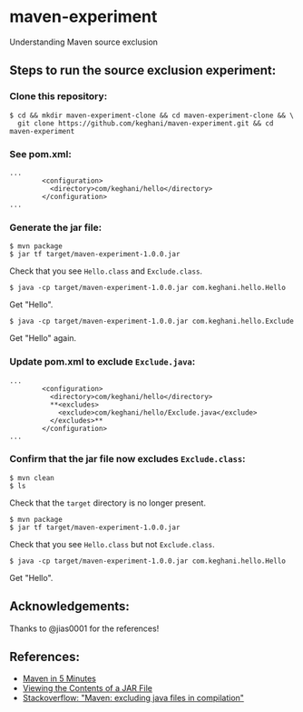 # maven-experiment
Understanding Maven source exclusion

## Steps to run the source exclusion experiment:

### Clone this repository:
```
$ cd && mkdir maven-experiment-clone && cd maven-experiment-clone && \
  git clone https://github.com/keghani/maven-experiment.git && cd maven-experiment
```

### See pom.xml:
```
...
        <configuration>
          <directory>com/keghani/hello</directory>
        </configuration>
...
```

### Generate the jar file:
```
$ mvn package
$ jar tf target/maven-experiment-1.0.0.jar
```
Check that you see ```Hello.class``` and ```Exclude.class```.
```
$ java -cp target/maven-experiment-1.0.0.jar com.keghani.hello.Hello
```
Get "Hello".
```
$ java -cp target/maven-experiment-1.0.0.jar com.keghani.hello.Exclude
```
Get "Hello" again.

### Update pom.xml to exclude ```Exclude.java```:
```
...
        <configuration>
          <directory>com/keghani/hello</directory>
          **<excludes>
            <exclude>com/keghani/hello/Exclude.java</exclude>
          </excludes>**
        </configuration>
...
```

### Confirm that the jar file now excludes ```Exclude.class```:
```
$ mvn clean
$ ls
```
Check that the ```target``` directory is no longer present.
```
$ mvn package
$ jar tf target/maven-experiment-1.0.0.jar
```
Check that you see ```Hello.class``` but not ```Exclude.class```.
```
$ java -cp target/maven-experiment-1.0.0.jar com.keghani.hello.Hello
```
Get "Hello".

## Acknowledgements:
Thanks to @jias0001 for the references!

## References:
*    [Maven in 5 Minutes](https://maven.apache.org/guides/getting-started/maven-in-five-minutes.html)
*    [Viewing the Contents of a JAR File](https://docs.oracle.com/javase/tutorial/deployment/jar/view.html)
*    [Stackoverflow: "Maven: excluding java files in compilation"](http://stackoverflow.com/questions/17920920/maven-excluding-java-files-in-compilation/19713000#19713000)
